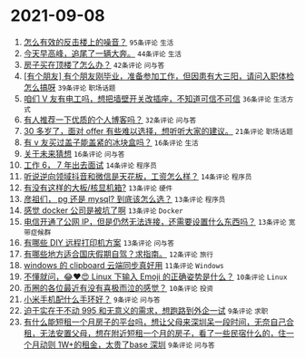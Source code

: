 # 2021-09-08

1. [怎么有效的反击楼上的噪音？](https://www.v2ex.com/t/800542) `95条评论` `生活`
1. [今天早高峰，追尾了一辆大奔。](https://www.v2ex.com/t/800603) `44条评论` `生活`
1. [房子买在顶楼了怎么办？](https://www.v2ex.com/t/800611) `42条评论` `问与答`
1. [[有个朋友] 有个朋友刚毕业，准备参加工作，但因患有大三阳，请问入职体检怎么搞呀](https://www.v2ex.com/t/800553) `39条评论` `职场话题`
1. [咱们 V 友有电工吗，想把墙壁开关改插座，不知道可信不可信](https://www.v2ex.com/t/800556) `36条评论` `生活方式`
1. [有人推荐一下优质的个人博客吗？](https://www.v2ex.com/t/800547) `32条评论` `问与答`
1. [30 多岁了，面对 offer 有些难以选择，想听听大家的建议。](https://www.v2ex.com/t/800593) `21条评论` `职场话题`
1. [有 v 友买过盖子能盖紧的冰块盒吗？](https://www.v2ex.com/t/800546) `16条评论` `生活`
1. [关于未来猜想](https://www.v2ex.com/t/800536) `16条评论` `问与答`
1. [工作 6， 7 年出去面试](https://www.v2ex.com/t/800627) `14条评论` `程序员`
1. [听说逆向领域抖音和微信是天花板，工资怎么样？](https://www.v2ex.com/t/800621) `14条评论` `程序员`
1. [有没有这样的大板/核显机箱?](https://www.v2ex.com/t/800607) `13条评论` `硬件`
1. [彦祖们， pg 还是 mysql? 到底该怎么选？](https://www.v2ex.com/t/800592) `13条评论` `程序员`
1. [感觉 docker 公司是被坑了啊](https://www.v2ex.com/t/800583) `13条评论` `Docker`
1. [电信开通了公网 IP，但是仍然无法连接，还需要设置什么东西吗？](https://www.v2ex.com/t/800563) `13条评论` `宽带症候群`
1. [有哪些 DIY 远程打印机方案](https://www.v2ex.com/t/800533) `13条评论` `问与答`
1. [有哪些地方适合国庆假期自驾？求指南。](https://www.v2ex.com/t/800540) `12条评论` `旅行`
1. [windows 的 clipboard 云端同步真好用](https://www.v2ex.com/t/800524) `11条评论` `Windows`
1. [不懂就问，😂❤️😍 Linux 下输入 Emoji 的正确姿势是什么？](https://www.v2ex.com/t/800618) `10条评论` `Linux`
1. [币圈的各位最近有没有喜极而泣的感觉？](https://www.v2ex.com/t/800572) `10条评论` `投资`
1. [小米手机配什么手环好？](https://www.v2ex.com/t/800606) `9条评论` `问与答`
1. [迫于实在干不动 995 和无意义的需求，想跑路到外企一试](https://www.v2ex.com/t/800588) `9条评论` `求职`
1. [有什么能短租一个月房子的平台吗，想让父母来深圳呆一段时间，无奈自己合租，无法安置父母，想在附近短租一个月的房子，看了一些民宿什么的，住一个月动则 1W+的租金，太贵了base 深圳](https://www.v2ex.com/t/800571) `9条评论` `问与答`
